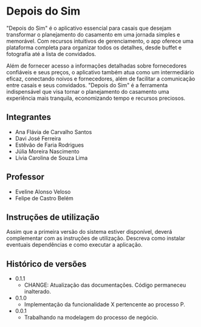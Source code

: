 # Depois do Sim

"Depois do Sim" é o aplicativo essencial para casais que desejam transformar o planejamento do casamento em uma jornada simples e memorável. Com recursos intuitivos de gerenciamento, o app oferece uma plataforma completa para organizar todos os detalhes, desde buffet e fotografia até a lista de convidados.

Além de fornecer acesso a informações detalhadas sobre fornecedores confiáveis e seus preços, o aplicativo também atua como um intermediário eficaz, conectando noivos e fornecedores, além de facilitar a comunicação entre casais e seus convidados. "Depois do Sim" é a ferramenta indispensável que visa tornar o planejamento do casamento uma experiência mais tranquila, economizando tempo e recursos preciosos.

## Integrantes

* Ana Flávia de Carvalho Santos
* Davi José Ferreira
* Estêvão de Faria Rodrigues
* Júlia Moreira Nascimento
* Lívia Carolina de Souza Lima

## Professor

* Eveline Alonso Veloso
* Felipe de Castro Belém

## Instruções de utilização

Assim que a primeira versão do sistema estiver disponível, deverá complementar com as instruções de utilização. Descreva como instalar eventuais dependências e como executar a aplicação.

## Histórico de versões

* 0.1.1
    * CHANGE: Atualização das documentações. Código permaneceu inalterado.
* 0.1.0
    * Implementação da funcionalidade X pertencente ao processo P.
* 0.0.1
    * Trabalhando na modelagem do processo de negócio.

